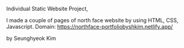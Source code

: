 Individual Static Website Project,

I made a couple of pages of north face website by using HTML, CSS, Javascript.
Domain: https://northface-portfoliobyshkim.netlify.app/

by Seunghyeok Kim
